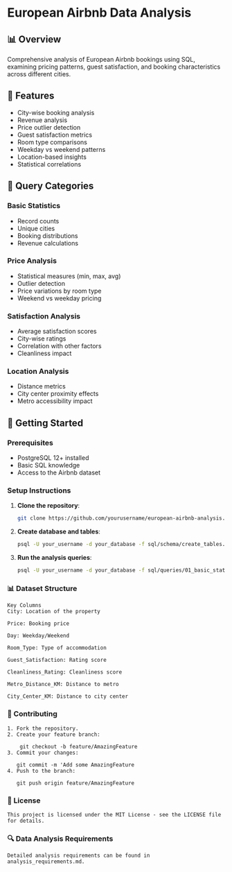 # European Airbnb Data Analysis

## 📊 Overview  
Comprehensive analysis of European Airbnb bookings using SQL, examining pricing patterns, guest satisfaction, and booking characteristics across different cities.  

## 🎯 Features  
- City-wise booking analysis  
- Revenue analysis  
- Price outlier detection  
- Guest satisfaction metrics  
- Room type comparisons  
- Weekday vs weekend patterns  
- Location-based insights  
- Statistical correlations  

## 📝 Query Categories  
### Basic Statistics  
- Record counts  
- Unique cities  
- Booking distributions  
- Revenue calculations  

### Price Analysis  
- Statistical measures (min, max, avg)  
- Outlier detection  
- Price variations by room type  
- Weekend vs weekday pricing  

### Satisfaction Analysis  
- Average satisfaction scores  
- City-wise ratings  
- Correlation with other factors  
- Cleanliness impact  

### Location Analysis  
- Distance metrics  
- City center proximity effects  
- Metro accessibility impact  

## 🚀 Getting Started  
### Prerequisites  
- PostgreSQL 12+ installed  
- Basic SQL knowledge  
- Access to the Airbnb dataset  

### Setup Instructions  
1. **Clone the repository**:  
   ```bash  
   git clone https://github.com/yourusername/european-airbnb-analysis.git
2. **Create database and tables**:
    ```bash  
    psql -U your_username -d your_database -f sql/schema/create_tables.sql 
3.  **Run the analysis queries**:
    ```bash
    psql -U your_username -d your_database -f sql/queries/01_basic_statistics.sql

### 📊 Dataset Structure
    Key Columns
    City: Location of the property

    Price: Booking price

    Day: Weekday/Weekend

    Room_Type: Type of accommodation

    Guest_Satisfaction: Rating score

    Cleanliness_Rating: Cleanliness score

    Metro_Distance_KM: Distance to metro

    City_Center_KM: Distance to city center

### 🤝 Contributing
    1. Fork the repository.
    2. Create your feature branch:
        
        git checkout -b feature/AmazingFeature
    3. Commit your changes:
       
       git commit -m 'Add some AmazingFeature
    4. Push to the branch:
       
       git push origin feature/AmazingFeature

### 📄 License
    This project is licensed under the MIT License - see the LICENSE file for details.

### 🔍 Data Analysis Requirements
    Detailed analysis requirements can be found in analysis_requirements.md.